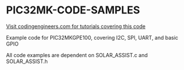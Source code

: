 # PIC32MK-CODE-SAMPLES
[Visit codingengineers.com for tutorials covering this code](https://www.codingengineers.com)

Example code for PIC32MKGPE100, covering I2C, SPI, UART, and basic GPIO

All code examples are dependent on SOLAR_ASSIST.c and SOLAR_ASSIST.h



